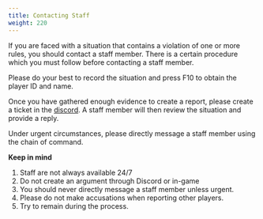 ```yaml
---
title: Contacting Staff
weight: 220
---
```


If you are faced with a situation that contains a violation of one or more rules, you should contact a staff member.
There is a certain procedure which you must follow before contacting a staff member.

Please do your best to record the situation and press F10 to obtain the player ID and name.

Once you have gathered enough evidence to create a report, please create a ticket in the [discord](https://discord.envyrp.net).
A staff member will then review the situation and provide a reply.

Under urgent circumstances, please directly message a staff member using the chain of command.

**Keep in mind**

1. Staff are not always available 24/7
2. Do not create an argument through Discord or in-game
3. You should never directly message a staff member unless urgent.
4. Please do not make accusations when reporting other players.
5. Try to remain during the process.